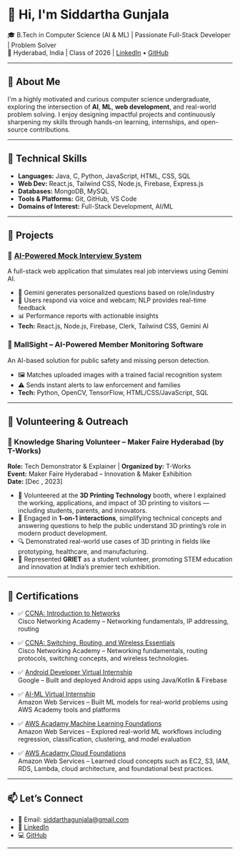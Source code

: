 # 👋 Hi, I'm Siddartha Gunjala

🎓 B.Tech in Computer Science (AI & ML) | Passionate Full-Stack Developer | Problem Solver  
📍 Hyderabad, India | Class of 2026 | [LinkedIn](https://www.linkedin.com/in/gunjalasiddartha/) • [GitHub](https://github.com/GunjalaSiddartha)

---

## 🌟 About Me

I'm a highly motivated and curious computer science undergraduate, exploring the intersection of **AI**, **ML**, **web development**, and real-world problem solving. I enjoy designing impactful projects and continuously sharpening my skills through hands-on learning, internships, and open-source contributions.

---

## 🔧 Technical Skills

- **Languages:** Java, C, Python, JavaScript, HTML, CSS, SQL  
- **Web Dev:** React.js, Tailwind CSS, Node.js, Firebase, Express.js  
- **Databases:** MongoDB, MySQL  
- **Tools & Platforms:** Git, GitHub, VS Code  
- **Domains of Interest:** Full-Stack Development, AI/ML

---

## 💼 Projects

### 🔹 [AI-Powered Mock Interview System](https://github.com/GunjalaSiddartha/AI-Powered-Mock-Interview-System-2)
A full-stack web application that simulates real job interviews using Gemini AI.  
- 🧠 Gemini generates personalized questions based on role/industry  
- 🎤 Users respond via voice and webcam; NLP provides real-time feedback  
- 📊 Performance reports with actionable insights  
- **Tech:** React.js, Node.js, Firebase, Clerk, Tailwind CSS, Gemini AI

### 🔹 MallSight – AI-Powered Member Monitoring Software
An AI-based solution for public safety and missing person detection.  
- 🖼️ Matches uploaded images with a trained facial recognition system  
- ⚠️ Sends instant alerts to law enforcement and families  
- **Tech:** Python, OpenCV, TensorFlow, HTML/CSS/JavaScript, SQL
  
---

## 🤝 Volunteering & Outreach

### 🔹 Knowledge Sharing Volunteer – Maker Faire Hyderabad (by T-Works)
**Role:** Tech Demonstrator & Explainer | **Organized by:** T-Works  
**Event:** Maker Faire Hyderabad – Innovation & Maker Exhibition  
**Date:** [Dec , 2023]

- 🎯 Volunteered at the **3D Printing Technology** booth, where I explained the working, applications, and impact of 3D printing to visitors — including students, parents, and innovators.
- 💬 Engaged in **1-on-1 interactions**, simplifying technical concepts and answering questions to help the public understand 3D printing’s role in modern product development.
- 🔍 Demonstrated real-world use cases of 3D printing in fields like prototyping, healthcare, and manufacturing.
- 👥 Represented **GRIET** as a student volunteer, promoting STEM education and innovation at India’s premier tech exhibition.

---

## 📜 Certifications

- ✅ [CCNA: Introduction to Networks](https://www.linkedin.com/in/gunjalasiddartha/details/certifications/1740981831933/single-media-viewer)  
  Cisco Networking Academy – Networking fundamentals, IP addressing, routing

- ✅ [CCNA: Switching, Routing, and Wireless Essentials](https://www.linkedin.com/in/gunjalasiddartha/details/certifications/1748631264841/single-media-viewer/?profileId=ACoAAEmNMoMBOa3BJS3wfcgfucKYHDDDqyGwZPw/single-media-viewer)  
  Cisco Networking Academy – Networking fundamentals, routing protocols, switching concepts, and wireless technologies.

- ✅ [Android Developer Virtual Internship](https://www.linkedin.com/in/gunjalasiddartha/details/certifications/1733250946283/single-media-viewer)  
  Google – Built and deployed Android apps using Java/Kotlin & Firebase

- ✅ [AI-ML Virtual Internship](https://www.linkedin.com/in/gunjalasiddartha/details/certifications/1733251175272/single-media-viewer)  
  Amazon Web Services – Built ML models for real-world problems using AWS Academy tools and platforms

- ✅ [AWS Acadamy Machine Learning Foundations](https://www.linkedin.com/in/gunjalasiddartha/details/certifications/1733293533932/single-media-viewer/?profileId=ACoAAEmNMoMBOa3BJS3wfcgfucKYHDDDqyGwZPw/single-media-viewer)  
  Amazon Web Services – Explored real-world ML workflows including regression, classification, clustering, and model evaluation

- ✅ [AWS Acadamy Cloud Foundations](https://www.linkedin.com/in/gunjalasiddartha/details/certifications/1733293871151/single-media-viewer/?profileId=ACoAAEmNMoMBOa3BJS3wfcgfucKYHDDDqyGwZPw/single-media-viewer)  
  Amazon Web Services – Learned cloud concepts such as EC2, S3, IAM, RDS, Lambda, cloud architecture, and foundational best practices.

---

## 📫 Let’s Connect

- 📧 Email: siddarthagunjala@gmail.com  
- 🔗 [LinkedIn](https://www.linkedin.com/in/gunjalasiddartha)  
- 💻 [GitHub](https://github.com/GunjalaSiddartha)

---



<!--
**GunjalaSiddartha/GunjalaSiddartha** is a ✨ _special_ ✨ repository because its `README.md` (this file) appears on your GitHub profile.

Here are some ideas to get you started:

- 🔭 I’m currently working on ...
- 🌱 I’m currently learning ...
- 👯 I’m looking to collaborate on ...
- 🤔 I’m looking for help with ...
- 💬 Ask me about ...
- 📫 How to reach me: ...
- 😄 Pronouns: ...
- ⚡ Fun fact: ...
-->
